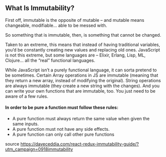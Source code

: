## What Is Immutability?

First off, immutable is the opposite of mutable – and mutable means changeable, modifiable… able to be messed with.

So something that is immutable, then, is something that cannot be changed.

Taken to an extreme, this means that instead of having traditional variables, you’d be constantly creating new values and replacing old ones. JavaScript is not this extreme, but some languages are – Elixir, Erlang, Lisp, ML, Clojure… all the “real” functional languages.

While JavaScript isn’t a purely functional language, it can sorta pretend to be sometimes. Certain Array operations in JS are immutable (meaning that they return a new array, instead of modifying the original). String operations are always immutable (they create a new string with the changes). And you can write your own functions that are immutable, too. You just need to be aware of a few rules.


#### In order to be pure a function must follow these rules:

- A pure function must always return the same value when given the same inputs.
- A pure function must not have any side effects.
- A pure function can only call other pure functions


source https://daveceddia.com/react-redux-immutability-guide/?utm_campaign=0918immutability
